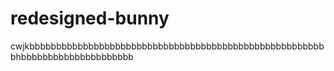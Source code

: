 # redesigned-bunny
cwjkbbbbbbbbbbbbbbbbbbbbbbbbbbbbbbbbbbbbbbbbbbbbbbbbbbbbbbbbhbbbbbbbbbbbbbbbbbbbbb
